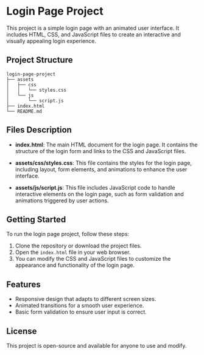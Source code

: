 # Login Page Project

This project is a simple login page with an animated user interface. It includes HTML, CSS, and JavaScript files to create an interactive and visually appealing login experience.

## Project Structure

```
login-page-project
├── assets
│   ├── css
│   │   └── styles.css
│   └── js
│       └── script.js
├── index.html
└── README.md
```

## Files Description

- **index.html**: The main HTML document for the login page. It contains the structure of the login form and links to the CSS and JavaScript files.

- **assets/css/styles.css**: This file contains the styles for the login page, including layout, form elements, and animations to enhance the user interface.

- **assets/js/script.js**: This file includes JavaScript code to handle interactive elements on the login page, such as form validation and animations triggered by user actions.

## Getting Started

To run the login page project, follow these steps:

1. Clone the repository or download the project files.
2. Open the `index.html` file in your web browser.
3. You can modify the CSS and JavaScript files to customize the appearance and functionality of the login page.

## Features

- Responsive design that adapts to different screen sizes.
- Animated transitions for a smooth user experience.
- Basic form validation to ensure user input is correct.

## License

This project is open-source and available for anyone to use and modify.